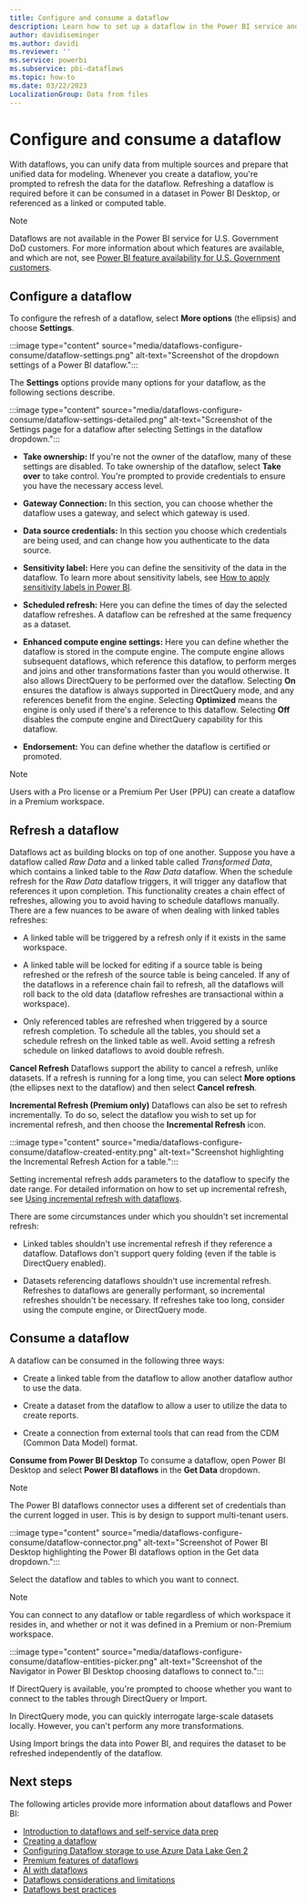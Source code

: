 ```yaml
---
title: Configure and consume a dataflow
description: Learn how to set up a dataflow in the Power BI service and consume that dataflow in Power BI Desktop.
author: davidiseminger
ms.author: davidi
ms.reviewer: ''
ms.service: powerbi
ms.subservice: pbi-dataflows
ms.topic: how-to
ms.date: 03/22/2023
LocalizationGroup: Data from files
---
```

# Configure and consume a dataflow

With dataflows, you can unify data from multiple sources and prepare that unified data for modeling. Whenever you create a dataflow, you're prompted to refresh the data for the dataflow. Refreshing a dataflow is required before it can be consumed in a dataset in Power BI Desktop, or referenced as a linked or computed table.

> [!NOTE]
> Dataflows are not available in the Power BI service for U.S. Government DoD customers. For more information about which features are available, and which are not, see [Power BI feature availability for U.S. Government customers](../../enterprise/service-govus-overview.md#power-bi-feature-availability).

## Configure a dataflow

To configure the refresh of a dataflow, select **More options** (the ellipsis) and choose **Settings**.

:::image type="content" source="media/dataflows-configure-consume/dataflow-settings.png" alt-text="Screenshot of the dropdown settings of a Power BI dataflow.":::

The **Settings** options provide many options for your dataflow, as the following sections describe.

:::image type="content" source="media/dataflows-configure-consume/dataflow-settings-detailed.png" alt-text="Screenshot of the Settings page for a dataflow after selecting Settings in the dataflow dropdown.":::

* **Take ownership:** If you're not the owner of the dataflow, many of these settings are disabled. To take ownership of the dataflow, select **Take over** to take control. You're prompted to provide credentials to ensure you have the necessary access level.

* **Gateway Connection:** In this section, you can choose whether the dataflow uses a gateway, and select which gateway is used.

* **Data source credentials:** In this section you choose which credentials are being used, and can change how you authenticate to the data source.

* **Sensitivity label:** Here you can define the sensitivity of the data in the dataflow. To learn more about sensitivity labels, see [How to apply sensitivity labels in Power BI](../../enterprise/service-security-apply-data-sensitivity-labels.md).

* **Scheduled refresh:** Here you can define the times of day the selected dataflow refreshes. A dataflow can be refreshed at the same frequency as a dataset.

* **Enhanced compute engine settings:** Here you can define whether the dataflow is stored in the compute engine. The compute engine allows subsequent dataflows, which reference this dataflow, to perform merges and joins and other transformations faster than you would otherwise. It also allows DirectQuery to be performed over the dataflow. Selecting **On** ensures the dataflow is always supported in DirectQuery mode, and any references benefit from the engine. Selecting **Optimized** means the engine is only used if there's a reference to this dataflow. Selecting **Off** disables the compute engine and DirectQuery capability for this dataflow.

* **Endorsement:** You can define whether the dataflow is certified or promoted.

> [!NOTE]
> Users with a Pro license or a Premium Per User (PPU) can create a dataflow in a Premium workspace.

## Refresh a dataflow

Dataflows act as building blocks on top of one another. Suppose you have a dataflow called *Raw Data* and a linked table called *Transformed Data*, which contains a linked table to the *Raw Data* dataflow. When the schedule refresh for the *Raw Data* dataflow triggers, it will trigger any dataflow that references it upon completion. This functionality creates a chain effect of refreshes, allowing you to avoid having to schedule dataflows manually. There are a few nuances to be aware of when dealing with linked tables refreshes:

* A linked table will be triggered by a refresh only if it exists in the same workspace.

* A linked table will be locked for editing if a source table is being refreshed or the refresh of the source table is being canceled. If any of the dataflows in a reference chain fail to refresh, all the dataflows will roll back to the old data (dataflow refreshes are transactional within a workspace).

* Only referenced tables are refreshed when triggered by a source refresh completion. To schedule all the tables, you should set a schedule refresh on the linked table as well. Avoid setting a refresh schedule on linked dataflows to avoid double refresh.

**Cancel Refresh**
Dataflows support the ability to cancel a refresh, unlike datasets. If a refresh is running for a long time, you can select **More options** (the ellipses next to the dataflow) and then select **Cancel refresh**.

**Incremental Refresh (Premium only)**
Dataflows can also be set to refresh incrementally. To do so, select the dataflow you wish to set up for incremental refresh, and then choose the **Incremental Refresh** icon.

:::image type="content" source="media/dataflows-configure-consume/dataflow-created-entity.png" alt-text="Screenshot highlighting the Incremental Refresh Action for a table.":::

Setting incremental refresh adds parameters to the dataflow to specify the date range. For detailed information on how to set up incremental refresh, see [Using incremental refresh with dataflows](/power-query/dataflows/incremental-refresh).

There are some circumstances under which you shouldn't set incremental refresh:

* Linked tables shouldn't use incremental refresh if they reference a dataflow. Dataflows don't support query folding (even if the table is DirectQuery enabled).

* Datasets referencing dataflows shouldn't use incremental refresh. Refreshes to dataflows are  generally performant, so incremental refreshes shouldn't be necessary. If refreshes take too long, consider using the compute engine, or DirectQuery mode.

## Consume a dataflow

A dataflow can be consumed in the following three ways:

* Create a linked table from the dataflow to allow another dataflow author to use the data.

* Create a dataset from the dataflow to allow a user to utilize the data to create reports.

* Create a connection from external tools that can read from the CDM (Common Data Model) format.

**Consume from Power BI Desktop**
To consume a dataflow, open Power BI Desktop and select **Power BI dataflows** in the **Get Data** dropdown.

> [!NOTE]
> The Power BI dataflows connector uses a different set of credentials than the current logged in user. This is by design to support multi-tenant users.

:::image type="content" source="media/dataflows-configure-consume/dataflow-connector.png" alt-text="Screenshot of Power BI Desktop highlighting the Power BI dataflows option in the Get data dropdown.":::

Select the dataflow and tables to which you want to connect.

> [!NOTE]
> You can connect to any dataflow or table regardless of which workspace it resides in, and whether or not it was defined in a Premium or non-Premium workspace.

:::image type="content" source="media/dataflows-configure-consume/dataflow-entities-picker.png" alt-text="Screenshot of the Navigator in Power BI Desktop choosing dataflows to connect to.":::

If DirectQuery is available, you're prompted to choose whether you want to connect to the tables through DirectQuery or Import.

In DirectQuery mode, you can quickly interrogate large-scale datasets locally. However, you can't perform any more transformations.

Using Import brings the data into Power BI, and requires the dataset to be refreshed independently of the dataflow.

## Next steps

The following articles provide more information about dataflows and Power BI:

* [Introduction to dataflows and self-service data prep](dataflows-introduction-self-service.md)
* [Creating a dataflow](dataflows-create.md)
* [Configuring Dataflow storage to use Azure Data Lake Gen 2](dataflows-azure-data-lake-storage-integration.md)
* [Premium features of dataflows](dataflows-premium-features.md)
* [AI with dataflows](dataflows-machine-learning-integration.md)
* [Dataflows considerations and limitations](dataflows-features-limitations.md)
* [Dataflows best practices](dataflows-best-practices.md)
